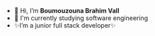 - 👋 Hi, I’m <strong>Boumouzouna Brahim Vall</strong>
- 🌱 I'm currently studying software engineering 
- ✨I’m a junior full stack developer✨  

<!---
BoumouzounaBrahimVall/BoumouzounaBrahimVall is a ✨ special ✨ repository because its `README.md` (this file) appears on your GitHub profile.
You can click the Preview link to take a look at your changes.
--->
